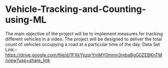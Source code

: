 # Vehicle-Tracking-and-Counting-using-ML
The main objective of the project will be to implement measures for tracking different vehicles in a video. The project will be designed to deliver the total count of vehicles occupying a road at a particular time of the day.
Data Set Link:- https://drive.google.com/file/d/1FXkYjizprYmMY0mmn3mbaBgG0ZEBKnTM/view?usp=share_link
